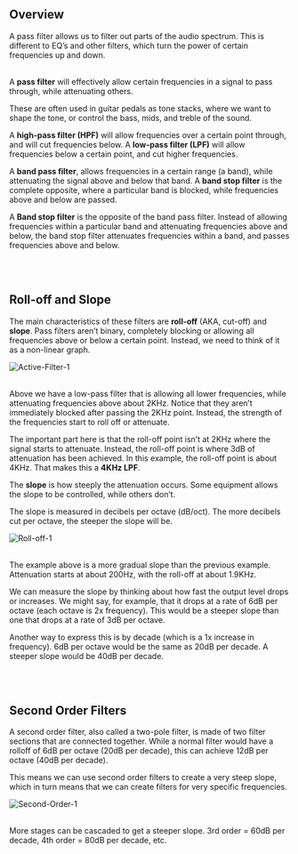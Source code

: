## Overview
A pass filter allows us to filter out parts of the audio spectrum. This is different to EQ’s and other filters, which turn the power of certain frequencies up and down.
</br></br>

A **pass filter** will effectively allow certain frequencies in a signal to pass through, while attenuating others.

These are often used in guitar pedals as tone stacks, where we want to shape the tone, or control the bass, mids, and treble of the sound.

A **high-pass filter (HPF)** will allow frequencies over a certain point through, and will cut frequencies below. A **low-pass filter (LPF)** will allow frequencies below a certain point, and cut higher frequencies.

A **band pass filter**, allows frequencies in a certain range (a band), while attenuating the signal above and below that band. A **band stop filter** is the complete opposite, where a particular band is blocked, while frequencies above and below are passed.

A **Band stop filter** is the opposite of the band pass filter. Instead of allowing frequencies within a particular band and attenuating frequencies above and below, the band stop filter attenuates frequencies within a band, and passes frequencies above and below.


<br/><br/>
## Roll-off and Slope

The main characteristics of these filters are **roll-off** (AKA, cut-off) and **slope**. Pass filters aren’t binary, completely blocking or allowing all frequencies above or below a certain point. Instead, we need to think of it as a non-linear graph.

![Active-Filter-1](https://github.com/user-attachments/assets/27bf0672-45b4-4f61-a67e-d524c2794b13)
</br></br>


Above we have a low-pass filter that is allowing all lower frequencies, while attenuating frequencies above about 2KHz. Notice that they aren’t immediately blocked after passing the 2KHz point. Instead, the strength of the frequencies start to roll off or attenuate.

The important part here is that the roll-off point isn’t at 2KHz where the signal starts to attenuate. Instead, the roll-off point is where 3dB of attenuation has been achieved. In this example, the roll-off point is about 4KHz. That makes this a **4KHz LPF**.

The **slope** is how steeply the attenuation occurs. Some equipment allows the slope to be controlled, while others don’t.

The slope is measured in decibels per octave (dB/oct). The more decibels cut per octave, the steeper the slope will be.

![Roll-off-1](https://github.com/user-attachments/assets/6be56ae5-ac94-4dbc-a9f3-0fb67896f9bf)
</br></br>


The example above is a more gradual slope than the previous example. Attenuation starts at about 200Hz, with the roll-off at about 1.9KHz.

We can measure the slope by thinking about how fast the output level drops or increases. We might say, for example, that it drops at a rate of 6dB per octave (each octave is 2x frequency). This would be a steeper slope than one that drops at a rate of 3dB per octave.

Another way to express this is by decade (which is a 1x increase in frequency). 6dB per octave would be the same as 20dB per decade. A steeper slope would be 40dB per decade.


<br/><br/>
## Second Order Filters
A second order filter, also called a two-pole filter, is made of two filter sections that are connected together. While a normal filter would have a rolloff of 6dB per octave (20dB per decade), this can achieve 12dB per octave (40dB per decade).

This means we can use second order filters to create a very steep slope, which in turn means that we can create filters for very specific frequencies.

![Second-Order-1](https://github.com/user-attachments/assets/f4d791c3-f9b6-402d-8f1b-2154263131b0)
</br></br>

More stages can be cascaded to get a steeper slope. 3rd order = 60dB per decade, 4th order = 80dB per decade, etc.

